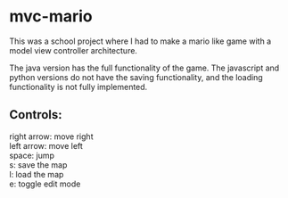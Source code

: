 # mvc-mario
This was a school project where I had to make a mario like game with a model view controller architecture.

The java version has the full functionality of the game. The javascript and python versions do not have the saving functionality, and the loading functionality is not fully implemented.

<h2>Controls:</h2>

right arrow: move right<br />
left arrow: move left<br />
space: jump<br />
s: save the map<br />
l: load the map<br />
e: toggle edit mode
